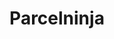 ---
title: "Parcelninja"
seoTitle: "Parcelninja"
seoDescription: "Omnico had a common challenge: how to integrate SYSPRO into multiple sales channels. Our solution? A Magento B2B and B2C e-commerce website integrated with Stock2Shop. We worked closely with Omnico to create the perfect solution to suit their needs. Read more!"
lead: "Omnico is a major importer of lifestyle, cycle and electronic brands, including GoPro, Canondale, Giro, Stages, Ryder and Red-e."
summary: "Formerly Sage Pastel Partner: This tried and tested accounting software includes direct bank feeds and many useful cloud features to help you boost productivity."
image: "/images/percelninja.png"
imageAlt: "Parcelninja"
imageTitle: "Parcelninja"
imageWidth: "80"
category: "ecommerce"
aliases: "/parcelninja/parcelninja/"
weight: 19
---